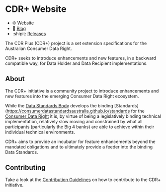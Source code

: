 # CDR+ Website

- :globe_with_meridians: [Website](https://cdrplus.au)
- :newspaper: [Blog](https://cdrplus.au/blog/)
- :shipit: [Releases](https://cdrplus.au/blog/releases)

The CDR Plus (CDR+) project is a set extension specifications for the Australian Consumer Data Right.

CDR+ seeks to introduce enhancements and new features, in a backward compatible way, for Data Holder and Data Recipient implementations.

## About

The CDR+ initiative is a community project to introduce enhancements and new features into the emerging Consumer Data Right ecosystem.

While the [Data Standards Body](https://consumerdatastandards.gov.au/) develops the binding [Standards](https://consumerdatastandardsaustralia.github.io/standards for the [Consumer Data Right](https://cdr.gov.au) it is, by virtue of being a legislatively binding technical implementation, relatively slow moving and constrained by what all participants (particularly the Big 4 banks) are able to achieve within their individual technical environments.

CDR+ aims to provide an incubator for feature enhancements beyond the mandated obligations and to ultimately provide a feeder into the binding Data Standards.

## Contributing

Take a look at the [Contribution Guidelines](https://cdrplus.au/docs/contribution-guidelines/) on how to contribute to the CDR+ initiative.


